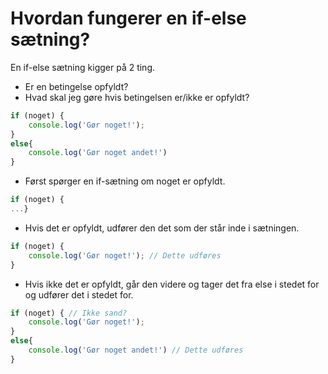 # Hvordan fungerer en if-else sætning?
En if-else sætning kigger på 2 ting.
* Er en betingelse opfyldt?
* Hvad skal jeg gøre hvis betingelsen er/ikke er opfyldt?
```javascript
if (noget) {
    console.log('Gør noget!');
}
else{
    console.log('Gør noget andet!')
}
```
* Først spørger en if-sætning om noget er opfyldt.
```javascript
if (noget) {
...}
```
* Hvis det er opfyldt, udfører den det som der står inde i sætningen.
```javascript
if (noget) {
    console.log('Gør noget!'); // Dette udføres
}
```
* Hvis ikke det er opfyldt, går den videre og tager det fra else i stedet for og udfører det i stedet for.
```javascript
if (noget) { // Ikke sand?
    console.log('Gør noget!');
}
else{
    console.log('Gør noget andet!') // Dette udføres
}
```